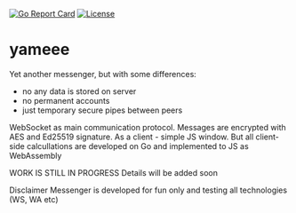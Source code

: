 [![Go Report Card](https://goreportcard.com/badge/github.com/crn4/yameee)](https://goreportcard.com/report/github.com/crn4/yameee) [![License](https://img.shields.io/badge/License-Apache%202.0-blue.svg)](https://github.com/crn4/yameee/blob/main/LICENSE)

# yameee
Yet another messenger, but with some differences: 
 - no any data is stored on server
 - no permanent accounts
 - just temporary secure pipes between peers
 
WebSocket as main communication protocol. Messages are encrypted with AES and Ed25519 signature. 
As a client - simple JS window. But all client-side calcullations are developed on Go and implemented to JS as WebAssembly

WORK IS STILL IN PROGRESS
Details will be added soon

Disclaimer
Messenger is developed for fun only and testing all technologies (WS, WA etc)
